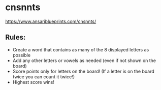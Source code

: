 # cnsnnts

https://www.ansariblueprints.com/cnsnnts/


## Rules:
- Create a word that contains as many of the 8 displayed letters as possible
- Add any other letters or vowels as needed (even if not shown on the board)
- Score points only for letters on the board! (If a letter is on the board twice you can count it twice!)
- Highest score wins!
